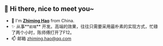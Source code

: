 ## 👋 Hi there, nice to meet you~

- 👀 I'm [**Zhiming Hao**](https://www.icehim.com/) from China.
- ✨ 从事**`前端`** 开发。高端的效果，往往只需要采用最朴素的实现方式，忙碌了两个小时，陈师傅打开了F12。
- 📫 邮箱 zhiming.hao@qq.com
